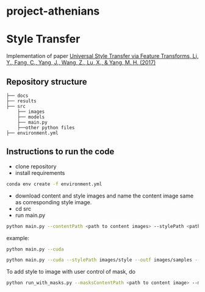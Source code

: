 # project-athenians
# Style Transfer

Implementation of paper [Universal Style Transfer via Feature Transforms, Li, Y., Fang, C., Yang, J., Wang, Z., Lu, X., & Yang, M. H. (2017)](https://arxiv.org/pdf/1705.08086.pdf)

## Repository structure
```
├── docs
├── results
├── src
	├── images
	├── models
	├── main.py
	├──other python files
├── environment.yml
```
## Instructions to run the code

* clone repository
* install requirements
```bash
conda env create -f environment.yml
```
* download content and style images and name the content image same as corresponding style image.
* cd src
* run main.py
```bash
python main.py --contentPath <path to content images> --stylePath <path to style images> --outf <path for saving result> --cuda
```
example: 
```bash
python main.py --cuda
```

```bash
python main.py --cuda --stylePath images/style --outf images/samples --cuda
```

To add style to image with user control of mask, do
```bash
python run_with_masks.py --masksContentPath <path to content image> --masksStylePath <path to style image directory> --masksResultPath <path to result generated with mask> --cuda 
```
